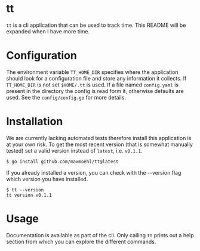 # tt

`tt` is a cli application that can be used to track time. This README will be expanded
when I have more time.

# Configuration

The environment variable `TT_HOME_DIR` specifies where the application should look for
a configuration file and store any information it collects. If `TT_HOME_DIR` is not set
`$HOME/.tt` is used. If a file named `config.yaml` is present in the directory the
config is read form it, otherwise defaults are used. See the `config/config.go` for
more details.

# Installation

We are currently lacking automated tests therefore install this application is at your
own risk. To get the most recent version (that is somewhat manually tested) set a valid
version instead of `latest`, i.e. `v0.1.1`.

```
$ go install github.com/maxmoehl/tt@latest
```

If you already installed a version, you can check with the --version flag which version
you have installed.

```
$ tt --version
tt version v0.1.1
```

# Usage

Documentation is available as part of the cli. Only calling `tt` prints out a help
section from which you can explore the different commands.